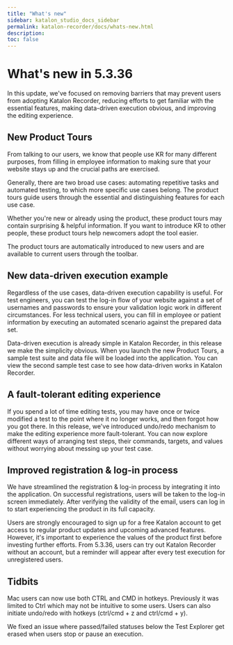 ```yaml
---
title: "What's new"
sidebar: katalon_studio_docs_sidebar
permalink: katalon-recorder/docs/whats-new.html
description:
toc: false
---
```

# What's new in 5.3.36

In this update, we've focused on removing barriers that may prevent users from adopting Katalon Recorder, reducing efforts to get familiar with the essential features, making data-driven execution obvious, and improving the editing experience.

## New Product Tours
From talking to our users, we know that people use KR for many different purposes, from filling in employee information to making sure that your website stays up and the crucial paths are exercised. 

Generally, there are two broad use cases: automating repetitive tasks and automated testing, to which more specific use cases belong. The product tours guide users through the essential and distinguishing features for each use case.

Whether you're new or already using the product, these product tours may contain surprising & helpful information. If you want to introduce KR to other people, these product tours help newcomers adopt the tool easier.

The product tours are automatically introduced to new users and are available to current users through the toolbar.

## New data-driven execution example
Regardless of the use cases, data-driven execution capability is useful. For test engineers, you can test the log-in flow of your website against a set of usernames and passwords to ensure your validation logic work in different circumstances. For less technical users, you can fill in employee or patient information by executing an automated scenario against the prepared data set.

Data-driven execution is already simple in Katalon Recorder, in this release we make the simplicity obvious. When you launch the new Product Tours, a sample test suite and data file will be loaded into the application. You can view the second sample test case to see how data-driven works in Katalon Recorder.

## A fault-tolerant editing experience
If you spend a lot of time editing tests, you may have once or twice modified a test to the point where it no longer works, and then forgot how you got there. In this release, we've introduced undo/redo mechanism to make the editing experience more fault-tolerant. You can now explore different ways of arranging test steps, their commands, targets, and values without worrying about messing up your test case.


## Improved registration & log-in process
We have streamlined the registration & log-in process by integrating it into the application. On successful registrations, users will be taken to the log-in screen immediately. After verifying the validity of the email, users can log in to start experiencing the product in its full capacity.

Users are strongly encouraged to sign up for a free Katalon account to get access to regular product updates and upcoming advanced features. However, it's important to experience the values of the product first before investing further efforts. From 5.3.36, users can try out Katalon Recorder without an account, but a reminder will appear after every test execution for unregistered users.

## Tidbits
Mac users can now use both CTRL and CMD in hotkeys. Previously it was limited to Ctrl which may not be intuitive to some users. Users can also initiate undo/redo with hotkeys (ctrl/cmd + z and ctrl/cmd + y).

We fixed an issue where passed/failed statuses below the Test Explorer get erased when users stop or pause an execution.